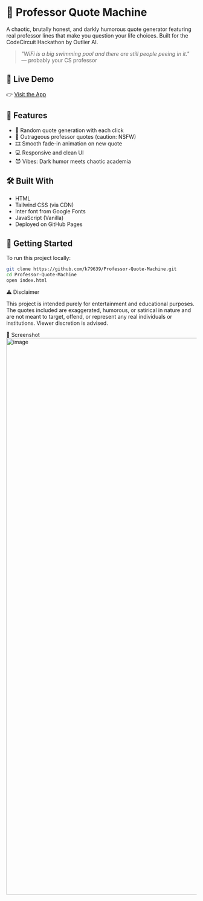 # 🧠 Professor Quote Machine

A chaotic, brutally honest, and darkly humorous quote generator featuring real professor lines that make you question your life choices. Built for the CodeCircuit Hackathon by Outlier AI.

> _"WiFi is a big swimming pool and there are still people peeing in it."_  
> — probably your CS professor

## 🔗 Live Demo

👉 [Visit the App](https://k79639.github.io/Professor-Quote-Machine/)

## 🎯 Features

- 🎲 Random quote generation with each click  
- 💬 Outrageous professor quotes (caution: NSFW)  
- 🎞️ Smooth fade-in animation on new quote  
- 💻 Responsive and clean UI  
- 😈 Vibes: Dark humor meets chaotic academia

## 🛠️ Built With

- HTML  
- Tailwind CSS (via CDN)  
- Inter font from Google Fonts  
- JavaScript (Vanilla)  
- Deployed on GitHub Pages

## 🚀 Getting Started

To run this project locally:

```bash
git clone https://github.com/k79639/Professor-Quote-Machine.git
cd Professor-Quote-Machine
open index.html
```

⚠️ Disclaimer

This project is intended purely for entertainment and educational purposes.
The quotes included are exaggerated, humorous, or satirical in nature and are not meant to target, offend, or represent any real individuals or institutions.
Viewer discretion is advised.

📸 Screenshot
<img width="1470" alt="image" src="https://github.com/user-attachments/assets/62d1e90b-e845-4e40-b3d0-bf7e213cf296" />
